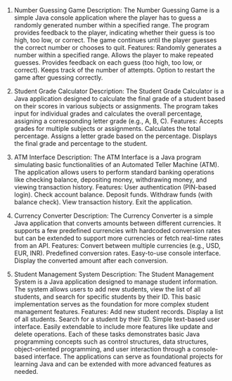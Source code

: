 1. Number Guessing Game
Description:
The Number Guessing Game is a simple Java console application where the player has to guess a randomly generated number within a specified range. The program provides feedback to the player, indicating whether their guess is too high, too low, or correct. The game continues until the player guesses the correct number or chooses to quit.
Features:
Randomly generates a number within a specified range.
Allows the player to make repeated guesses.
Provides feedback on each guess (too high, too low, or correct).
Keeps track of the number of attempts.
Option to restart the game after guessing correctly.

2. Student Grade Calculator
Description:
The Student Grade Calculator is a Java application designed to calculate the final grade of a student based on their scores in various subjects or assignments. The program takes input for individual grades and calculates the overall percentage, assigning a corresponding letter grade (e.g., A, B, C).
Features:
Accepts grades for multiple subjects or assignments.
Calculates the total percentage.
Assigns a letter grade based on the percentage.
Displays the final grade and percentage to the student.

3. ATM Interface
Description:
The ATM Interface is a Java program simulating basic functionalities of an Automated Teller Machine (ATM). The application allows users to perform standard banking operations like checking balance, depositing money, withdrawing money, and viewing transaction history.
Features:
User authentication (PIN-based login).
Check account balance.
Deposit funds.
Withdraw funds (with balance check).
View transaction history.
Exit the application.

4. Currency Converter
Description:
The Currency Converter is a simple Java application that converts amounts between different currencies. It supports a few predefined currencies with hardcoded conversion rates but can be extended to support more currencies or fetch real-time rates from an API.
Features:
Convert between multiple currencies (e.g., USD, EUR, INR).
Predefined conversion rates.
Easy-to-use console interface.
Display the converted amount after each conversion.

5. Student Management System
Description:
The Student Management System is a Java application designed to manage student information. The system allows users to add new students, view the list of all students, and search for specific students by their ID. This basic implementation serves as the foundation for more complex student management features.
Features:
Add new student records.
Display a list of all students.
Search for a student by their ID.
Simple text-based user interface.
Easily extendable to include more features like update and delete operations.
Each of these tasks demonstrates basic Java programming concepts such as control structures, data structures, object-oriented programming, and user interaction through a console-based interface. The applications can serve as foundational projects for learning Java and can be extended with more advanced features as needed.
